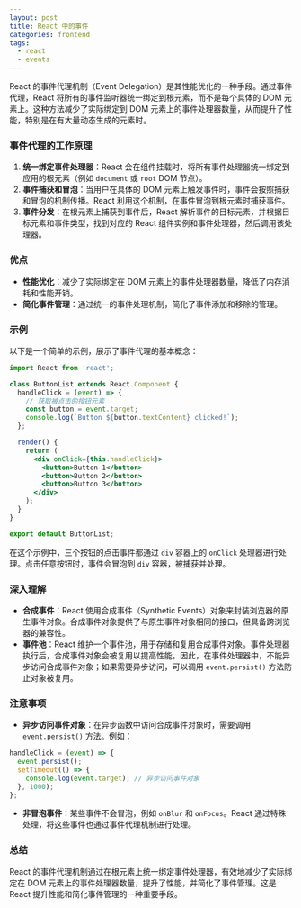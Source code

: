 ```yaml
---
layout: post
title: React 中的事件
categories: frontend
tags:
  - react
  - events
---
```


React 的事件代理机制（Event Delegation）是其性能优化的一种手段。通过事件代理，React 将所有的事件监听器统一绑定到根元素，而不是每个具体的 DOM 元素上。这种方法减少了实际绑定到 DOM 元素上的事件处理器数量，从而提升了性能，特别是在有大量动态生成的元素时。

### 事件代理的工作原理

1. **统一绑定事件处理器**：React 会在组件挂载时，将所有事件处理器统一绑定到应用的根元素（例如 `document` 或 `root` DOM 节点）。
2. **事件捕获和冒泡**：当用户在具体的 DOM 元素上触发事件时，事件会按照捕获和冒泡的机制传播。React 利用这个机制，在事件冒泡到根元素时捕获事件。
3. **事件分发**：在根元素上捕获到事件后，React 解析事件的目标元素，并根据目标元素和事件类型，找到对应的 React 组件实例和事件处理器，然后调用该处理器。

### 优点

- **性能优化**：减少了实际绑定在 DOM 元素上的事件处理器数量，降低了内存消耗和性能开销。
- **简化事件管理**：通过统一的事件处理机制，简化了事件添加和移除的管理。

### 示例

以下是一个简单的示例，展示了事件代理的基本概念：

```jsx
import React from 'react';

class ButtonList extends React.Component {
  handleClick = (event) => {
    // 获取被点击的按钮元素
    const button = event.target;
    console.log(`Button ${button.textContent} clicked!`);
  };

  render() {
    return (
      <div onClick={this.handleClick}>
        <button>Button 1</button>
        <button>Button 2</button>
        <button>Button 3</button>
      </div>
    );
  }
}

export default ButtonList;
```

在这个示例中，三个按钮的点击事件都通过 `div` 容器上的 `onClick` 处理器进行处理。点击任意按钮时，事件会冒泡到 `div` 容器，被捕获并处理。

### 深入理解

- **合成事件**：React 使用合成事件（Synthetic Events）对象来封装浏览器的原生事件对象。合成事件对象提供了与原生事件对象相同的接口，但具备跨浏览器的兼容性。
- **事件池**：React 维护一个事件池，用于存储和复用合成事件对象。事件处理器执行后，合成事件对象会被复用以提高性能。因此，在事件处理器中，不能异步访问合成事件对象；如果需要异步访问，可以调用 `event.persist()` 方法防止对象被复用。

### 注意事项

- **异步访问事件对象**：在异步函数中访问合成事件对象时，需要调用 `event.persist()` 方法。例如：

```jsx
handleClick = (event) => {
  event.persist();
  setTimeout(() => {
    console.log(event.target); // 异步访问事件对象
  }, 1000);
};
```

- **非冒泡事件**：某些事件不会冒泡，例如 `onBlur` 和 `onFocus`。React 通过特殊处理，将这些事件也通过事件代理机制进行处理。

### 总结

React 的事件代理机制通过在根元素上统一绑定事件处理器，有效地减少了实际绑定在 DOM 元素上的事件处理器数量，提升了性能，并简化了事件管理。这是 React 提升性能和简化事件管理的一种重要手段。